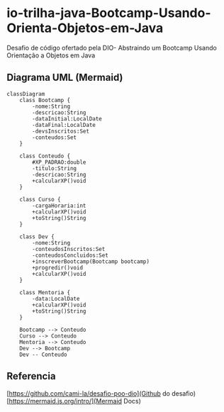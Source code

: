 # io-trilha-java-Bootcamp-Usando-Orienta-Objetos-em-Java
Desafio de código ofertado pela DIO- Abstraindo um Bootcamp Usando Orientação a Objetos em Java


## Diagrama UML (Mermaid)
```mermaid
classDiagram
    class Bootcamp {
        -nome:String
        -descricao:String
        -dataInitial:LocalDate
        -dataFinal:LocalDate
        -devsInscritos:Set
        -conteudos:Set
    }

    class Conteudo {
        #XP_PADRAO:double
        -titulo:String
        -descricao:String
        +calcularXP()void
    }

    class Curso {
        -cargaHoraria:int
        +calcularXP()void
        +toString()String
    }

    class Dev {
        -nome:String
        -conteudosInscritos:Set
        -conteudosConcluidos:Set
        +inscreverBootcamp(Bootcamp bootcamp)
        +progredir()void
        +calcularXP()void
    }

    class Mentoria {
        -data:LocalDate
        +calcularXP()void
        +toString()String
    }

    Bootcamp --> Conteudo
    Curso --> Conteudo
    Mentoria --> Conteudo
    Dev --> Bootcamp
    Dev -- Conteudo
```

## Referencia
[https://github.com/cami-la/desafio-poo-dio](Github do desafio)
[https://mermaid.js.org/intro/](Mermaid Docs)
